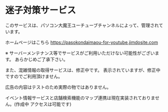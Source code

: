 # 迷子対策サービス
このサービスは、パソコン大魔王ユーチューブチャンネルによって、管理されています。

ホームページはこちら
https://pasokondaimaou-for-youtube.jimdosite.com

※ サーバーメンテナンス等でサービスがご利用いただけない可能性がございます。
あらかじめご了承下さい。

また、混雑情報の取得サービスは、修正中です。
表示されていますが、修正中ですのでご利用頂けません。

広告の内容はテストのため実際の物ではありません。

イベント情報サービスと店舗検索機能のマップ連携は現在実装されておりません。(作成中 アクセスは可能です)
